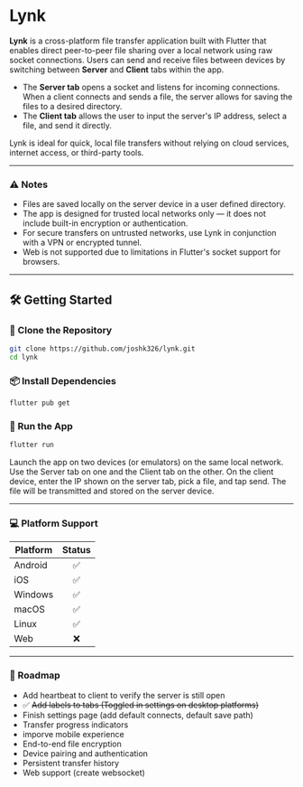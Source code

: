 # Lynk

**Lynk** is a cross-platform file transfer application built with Flutter that enables direct peer-to-peer file sharing over a local network using raw socket connections. Users can send and receive files between devices by switching between **Server** and **Client** tabs within the app.

- The **Server tab** opens a socket and listens for incoming connections. When a client connects and sends a file, the server allows for saving the files to a desired directory.
- The **Client tab** allows the user to input the server's IP address, select a file, and send it directly.

Lynk is ideal for quick, local file transfers without relying on cloud services, internet access, or third-party tools.

---


### ⚠️ Notes
- Files are saved locally on the server device in a user defined directory.
- The app is designed for trusted local networks only — it does not include built-in encryption or authentication.
- For secure transfers on untrusted networks, use Lynk in conjunction with a VPN or encrypted tunnel.
- Web is not supported due to limitations in Flutter's socket support for browsers.

---

## 🛠 Getting Started

### 📁 Clone the Repository

```bash
git clone https://github.com/joshk326/lynk.git
cd lynk
```

### 📦 Install Dependencies

```bash
flutter pub get
```

### 🚀 Run the App
```bash
flutter run
```

Launch the app on two devices (or emulators) on the same local network. Use the Server tab on one and the Client tab on the other. On the client device, enter the IP shown on the server tab, pick a file, and tap send. The file will be transmitted and stored on the server device.

---

### 💻 Platform Support
| Platform    | Status |
| -------- | :------: |
| Android  | ✅ |
| iOS | ✅ |
| Windows | ✅ |
| macOS | ✅ |
| Linux | ✅ |
| Web | ❌ |

---

### 📌 Roadmap
- Add heartbeat to client to verify the server is still open
- ✅ ~~Add labels to tabs (Toggled in settings on desktop platforms)~~
- Finish settings page (add default connects, default save path)
- Transfer progress indicators
- imporve mobile experience
- End-to-end file encryption
- Device pairing and authentication
- Persistent transfer history
- Web support (create websocket)